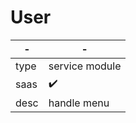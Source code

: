# User

| -              | -             |
|----------------|---------------|
| type           | service module |
| saas           | :heavy_check_mark:              |
| desc           | handle menu   |
